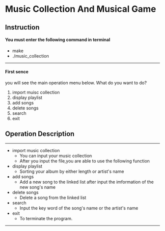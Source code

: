 
# Music Collection And Musical Game
## Instruction
#### You must enter the following command in terminal
+ make
+ ./music_collection
----

#### First sence
you will see the main operation menu below.
What do you want to do?
1. import muisc collection
2. display playlist
3. add songs
4. delete songs
5. search
6. exit

##  Operation Description
----
+ import music collection
	+ You can input your music collection 
	+ After you input the file,you are able to use the following function
+ display playlist
	+ Sorting your album by either length or artist&apos;s name
+ add songs
	+ Add a new song to the linked list after input the imformation of the new song&apos;s name
+ delete songs
	+ Delete a song from the linked list 
+ search
	+ Input the key word of the song&apos;s name or the artist&apos;s name
+ exit
	+ To terminate the program.
----

